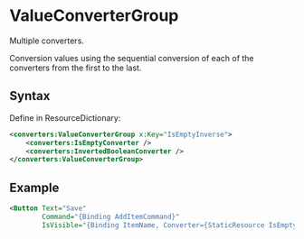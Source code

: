 # ValueConverterGroup

Multiple converters.

Conversion values using the sequential conversion of each of the converters from the first to the last.

## Syntax

Define in ResourceDictionary:
```xml
<converters:ValueConverterGroup x:Key="IsEmptyInverse">
    <converters:IsEmptyConverter />
    <converters:InvertedBooleanConverter />
</converters:ValueConverterGroup>
```

## Example

```xml
<Button Text="Save"
        Command="{Binding AddItemCommand}"
        IsVisible="{Binding ItemName, Converter={StaticResource IsEmptyInverse}}" />
```

